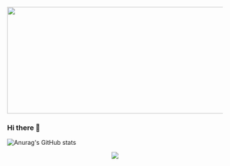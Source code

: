 <p align="center">
    <img width="1000" height="250" src="https://user-images.githubusercontent.com/51317476/204100955-eff161d5-3cb9-4de1-9162-40aac0405678.png">
</p>



### Hi there 👋


![Anurag's GitHub stats](https://github-readme-stats.vercel.app/api?username=jjmin9797&show_icons=true&theme=dark)
<!--
**jjmin9797/jjmin9797** is a ✨ _special_ ✨ repository because its `README.md` (this file) appears on your GitHub profile.

Here are some ideas to get you started:
![Anurag's GitHub stats](https://github-readme-stats.vercel.app/api?username=jjmin9797&show_icons=true&theme=dark)

- 🔭 I’m currently working on ...
- 🌱 I’m currently learning ...
- 👯 I’m looking to collaborate on ...
- 🤔 I’m looking for help with ...
- 💬 Ask me about ...
- 📫 How to reach me: ...
- 😄 Pronouns: ...
- ⚡ Fun fact: ...
-->
    
<p align="center">
    <img src="https://github-readme-stats.vercel.app/api?username=jjmin9797&show_icons=true&theme=dark">
</p>
